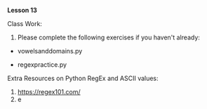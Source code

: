 **Lesson 13**

Class Work:

1. Please complete the following exercises if you haven't already:

- vowelsanddomains.py

- regexpractice.py

Extra Resources on Python RegEx and ASCII values:

1. https://regex101.com/
2. e